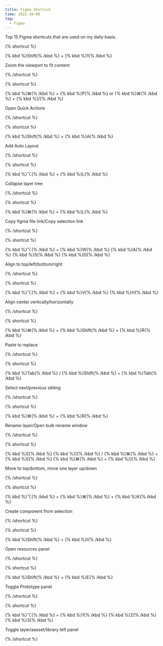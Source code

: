 ```yaml
---
title: Figma Shortcut
time: 2022-10-08
tag:
  - Figma
---
```


Top 15 Figma shortcuts that are used on my daily basis.

{% shortcut %}

{% kbd %}Shift{% /kbd %} + {% kbd %}1{% /kbd %}

Zoom the viewport to fit content

{% /shortcut %}

{% shortcut %}

{% kbd %}⌘{% /kbd %} + {% kbd %}P{% /kbd %} or {% kbd %}⌘{% /kbd %} + {% kbd %}/{% /kbd %}

Open Quick Acitons

{% /shortcut %}

{% shortcut %}

{% kbd %}Shift{% /kbd %} + {% kbd %}A{% /kbd %}

Add Auto Layout

{% /shortcut %}

{% shortcut %}

{% kbd %}⌥{% /kbd %} + {% kbd %}L{% /kbd %}

Collapse layer tree

{% /shortcut %}

{% shortcut %}

{% kbd %}⌘{% /kbd %} + {% kbd %}L{% /kbd %}

Copy figma file link/Copy selection link

{% /shortcut %}

{% shortcut %}

{% kbd %}⌥{% /kbd %} + {% kbd %}W{% /kbd %} {% kbd %}A{% /kbd %} {% kbd %}S{% /kbd %} {% kbd %}D{% /kbd %}

Align to top/left/bottom/right

{% /shortcut %}

{% shortcut %}

{% kbd %}⌥{% /kbd %} + {% kbd %}V{% /kbd %} {% kbd %}H{% /kbd %}

Align center vertically/horizontally

{% /shortcut %}

{% shortcut %}

{% kbd %}⌘{% /kbd %} + {% kbd %}Shift{% /kbd %} + {% kbd %}R{% /kbd %}

Paste to replace

{% /shortcut %}

{% shortcut %}

{% kbd %}Tab{% /kbd %} / {% kbd %}Shift{% /kbd %} + {% kbd %}Tab{% /kbd %}

Select next/previous sibling

{% /shortcut %}

{% shortcut %}

{% kbd %}⌘{% /kbd %} + {% kbd %}R{% /kbd %}

Rename layer/Open bulk rename window

{% /shortcut %}

{% shortcut %}

{% kbd %}[{% /kbd %} {% kbd %}]{% /kbd %} / {% kbd %}⌘{% /kbd %} + {% kbd %}[{% /kbd %} {% kbd %}⌘{% /kbd %} + {% kbd %}]{% /kbd %}

Move to top/bottom, move one layer up/down

{% /shortcut %}

{% shortcut %}

{% kbd %}⌥{% /kbd %} + {% kbd %}⌘{% /kbd %} + {% kbd %}K{% /kbd %}

Create component from selection

{% /shortcut %}

{% shortcut %}

{% kbd %}Shift{% /kbd %} + {% kbd %}I{% /kbd %}

Open resources panel

{% /shortcut %}

{% shortcut %}

{% kbd %}Shift{% /kbd %} + {% kbd %}E{% /kbd %}

Toggle Prototype panel

{% /shortcut %}

{% shortcut %}

{% kbd %}⌥{% /kbd %} + {% kbd %}1{% /kbd %} {% kbd %}2{% /kbd %} {% kbd %}3{% /kbd %}

Toggle layer/aasset/library left panel

{% /shortcut %}
